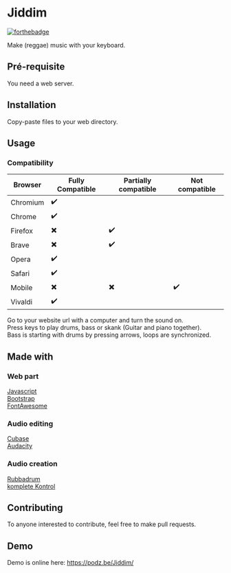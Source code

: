 # Jiddim

[![forthebadge](https://forthebadge.com/images/badges/made-with-javascript.svg)](http://forthebadge.com)

Make (reggae) music with your keyboard.

## Pré-requisite

You need a web server.

## Installation

Copy-paste files to your web directory.

## Usage

### Compatibility

| **Browser** | **Fully Compatible** | **Partially compatible** | **Not compatible** |
|-------------|----------------------|--------------------------|--------------------|
| Chromium    | :heavy_check_mark:   |                          |                    |
| Chrome      | :heavy_check_mark:   |                          |                    |
| Firefox     | ✖️                    | :heavy_check_mark:       |                    |
| Brave       | ✖️                    | :heavy_check_mark:       |                    |
| Opera       | :heavy_check_mark:   |                          |                    |
| Safari      | :heavy_check_mark:   |                          |                    |
| Mobile      | ✖️                    | ✖️                        | :heavy_check_mark: |
| Vivaldi     | :heavy_check_mark:   |                          |                    |

Go to your website url with a computer and turn the sound on.</br>
Press keys to play drums, bass or skank (Guitar and piano together).</br>
Bass is starting with drums by pressing arrows, loops are synchronized.</br>

## Made with

### Web part
[Javascript](https://developer.mozilla.org/fr/docs/Web/JavaScript)</br>
[Bootstrap](https://getbootstrap.com/)</br>
[FontAwesome](https://fontawesome.com/)</br>

### Audio editing
[Cubase](https://www.steinberg.net/fr/cubase/)</br>
[Audacity](https://www.audacityteam.org/)</br>

### Audio creation
[Rubbadrum](https://www.westfinga.com/vstplugins)</br>
[komplete Kontrol](https://www.native-instruments.com/fr/products/komplete/bundles/komplete-kontrol/)</br>

## Contributing

To anyone interested to contribute, feel free to make pull requests.

## Demo

Demo is online here: https://podz.be/Jiddim/
